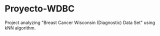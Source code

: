 Proyecto-WDBC
=============

Project analyzing "Breast Cancer Wisconsin (Diagnostic) Data Set" using kNN algorithm.
